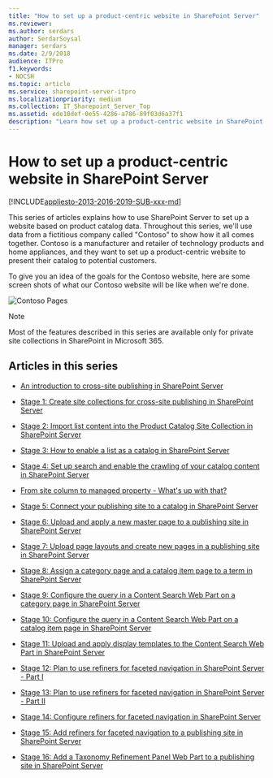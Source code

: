 ```yaml
---
title: "How to set up a product-centric website in SharePoint Server"
ms.reviewer: 
ms.author: serdars
author: SerdarSoysal
manager: serdars
ms.date: 2/9/2018
audience: ITPro
f1.keywords:
- NOCSH
ms.topic: article
ms.service: sharepoint-server-itpro
ms.localizationpriority: medium
ms.collection: IT_Sharepoint_Server_Top
ms.assetid: ede10def-0e55-4286-a786-89f03d6a37f1
description: "Learn how set up a product-centric website in SharePoint Server."
---
```


# How to set up a product-centric website in SharePoint Server

[!INCLUDE[appliesto-2013-2016-2019-SUB-xxx-md](../includes/appliesto-2013-2016-2019-SUB-xxx-md.md)] 
  
This series of articles explains how to use SharePoint Server to set up a website based on product catalog data. Throughout this series, we'll use data from a fictitious company called "Contoso" to show how it all comes together. Contoso is a manufacturer and retailer of technology products and home appliances, and they want to set up a product-centric website to present their catalog to potential customers.
  
To give you an idea of the goals for the Contoso website, here are some screen shots of what our Contoso website will be like when we're done.
  
![Contoso Pages](../media/OTCSP_ContosoPages.jpg)
  
> [!NOTE]
> Most of the features described in this series are available only for private site collections in SharePoint in Microsoft 365. 
  
## Articles in this series

- [An introduction to cross-site publishing in SharePoint Server](an-introduction-to-cross-site-publishing.md)
    
- [Stage 1: Create site collections for cross-site publishing in SharePoint Server](stage-1-create-site-collections-for-cross-site-publishing.md)
    
- [Stage 2: Import list content into the Product Catalog Site Collection in SharePoint Server](stage-2-import-list-content-into-the-product-catalog-site-collection.md)
    
- [Stage 3: How to enable a list as a catalog in SharePoint Server](stage-3-how-to-enable-a-list-as-a-catalog.md)
    
- [Stage 4: Set up search and enable the crawling of your catalog content in SharePoint Server](stage-4-set-up-search-and-enable-the-crawling-of-your-catalog-content.md)
    
- [From site column to managed property - What's up with that?](from-site-column-to-managed-propertywhat-s-up-with-that.md)
    
- [Stage 5: Connect your publishing site to a catalog in SharePoint Server](stage-5-connect-your-publishing-site-to-a-catalog.md)
    
- [Stage 6: Upload and apply a new master page to a publishing site in SharePoint Server](stage-6-upload-and-apply-a-new-master-page-to-a-publishing-site.md)
    
- [Stage 7: Upload page layouts and create new pages in a publishing site in SharePoint Server](stage-7-upload-page-layouts-and-create-new-pages-in-a-publishing-site.md)
    
- [Stage 8: Assign a category page and a catalog item page to a term in SharePoint Server](stage-8-assign-a-category-page-and-a-catalog-item-page-to-a-term.md)
    
- [Stage 9: Configure the query in a Content Search Web Part on a category page in SharePoint Server](stage-9-configure-the-query-in-a-content-search-web-part-on-a-category-page.md)
    
- [Stage 10: Configure the query in a Content Search Web Part on a catalog item page in SharePoint Server](stage-10-configure-the-query-in-a-content-search-web-part-on-a-catalog-item-page.md)
    
- [Stage 11: Upload and apply display templates to the Content Search Web Part in SharePoint Server](stage-11-upload-and-apply-display-templates-to-the-content-search-web-part.md)
    
- [Stage 12: Plan to use refiners for faceted navigation in SharePoint Server - Part I](stage-12-plan-to-use-refiners-for-faceted-navigation-inpart-i.md)
    
- [Stage 13: Plan to use refiners for faceted navigation in SharePoint Server - Part II](stage-13-plan-to-use-refiners-for-faceted-navigationpart-ii.md)
    
- [Stage 14: Configure refiners for faceted navigation in SharePoint Server](stage-14-configure-refiners-for-faceted-navigation.md)
    
- [Stage 15: Add refiners for faceted navigation to a publishing site in SharePoint Server](stage-15-add-refiners-for-faceted-navigation-to-a-publishing-site.md)
    
- [Stage 16: Add a Taxonomy Refinement Panel Web Part to a publishing site in SharePoint Server](stage-16-add-a-taxonomy-refinement-panel-web-part-to-a-publishing-site.md)
    

